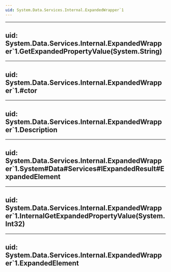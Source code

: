 ```yaml
---
uid: System.Data.Services.Internal.ExpandedWrapper`1
---
```


---
uid: System.Data.Services.Internal.ExpandedWrapper`1.GetExpandedPropertyValue(System.String)
---

---
uid: System.Data.Services.Internal.ExpandedWrapper`1.#ctor
---

---
uid: System.Data.Services.Internal.ExpandedWrapper`1.Description
---

---
uid: System.Data.Services.Internal.ExpandedWrapper`1.System#Data#Services#IExpandedResult#ExpandedElement
---

---
uid: System.Data.Services.Internal.ExpandedWrapper`1.InternalGetExpandedPropertyValue(System.Int32)
---

---
uid: System.Data.Services.Internal.ExpandedWrapper`1.ExpandedElement
---
